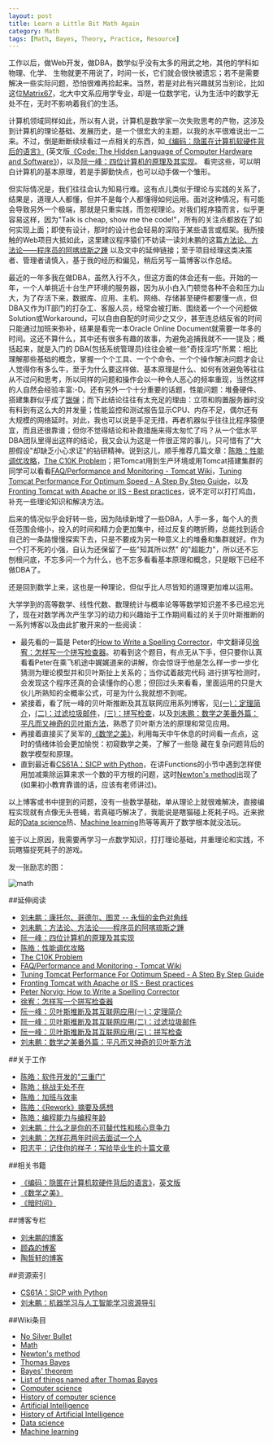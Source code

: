 ```yaml
---
layout: post
title: Learn a Little Bit Math Again
category: Math
tags: [Math, Bayes, Theory, Practice, Resource]
---
```


工作以后，做Web开发，做DBA，数学似乎没有太多的用武之地，其他的学科如物理、化学、 生物就更不用说了，时间一长，它们就会很快被遗忘；若不是需要解决一些实际问题，恐怕很难再捡起来。当然，若是对此有兴趣就另当别论，比如这位[Matrix67](http://www.matrix67.com/)，北大中文系应用学专业，却是一位数学宅，认为生活中的数学无处不在，无时不影响着我们的生活。

计算机领域同样如此，所以有人说，计算机是数学家一次失败思考的产物，这涉及到计算机的理论基础、发展历史，是一个很宏大的主题，以我的水平很难说出一二来。不过，倒是断断续续看过一点相关的东西，如[《编码：隐匿在计算机软硬件背后的语言》](http://book.douban.com/subject/4822685/) (英文版[《Code: The Hidden Language of Computer Hardware and Software》](http://www.amazon.com/Code-Language-Computer-Hardware-Software/dp/0735611319))，以及[阮一峰：四位计算机的原理及其实现](http://www.ruanyifeng.com/blog/2011/03/4-bit_computer.html)。 看完这些，可以明白计算机的基本原理，若是手脚勤快点，也可以动手做一个雏形。

但实际情况是，我们往往会认为知易行难。这有点儿类似于理论与实践的关系了，结果是，道理人人都懂，但并不是每个人都懂得如何运用。面对这种情况，有可能会导致另外一个极端，那就是只重实践，而忽视理论。对我们程序猿而言，似乎更容易这样，因为"Talk is cheap, show me the code!"，所有的关注点都放在了如何实现上面；即使有设计，那时的设计也会轻易的深陷于某些语言或框架。我所接触的Web项目大抵如此，这里建议程序猿们不妨读一读刘未鹏的这篇[方法论、方法论——程序员的阿喀琉斯之踵](http://mindhacks.cn/2008/10/29/methodology-for-programmers) 以及文中的延伸链接；至于项目经理这类决策者、管理者请慎入，基于我的经历和偏见，稍后另写一篇博客以作总结。

最近的一年多我在做DBA，虽然入行不久，但这方面的体会还有一些。开始的一年，一个人单挑近十台生产环境的服务器，因为从小白入门顿觉各种不会和压力山大，为了存活下来，数据库、应用、主机、网络、存储甚至硬件都要懂一点，但DBA又作为IT部门的打杂工、客服人员，经常会被打断、围绕着一个一个问题做Solution或Workaround，可以自由自配的时间少之又少，甚至连总结反省的时间只能通过加班来弥补，结果是看完一本Oracle Online Document就需要一年多的时间。这还不算什么，其中还有很多有趣的故事，为避免追捕我就不一一提及；概括起来，就是入门的 DBA(包括系统管理员)往往会被一些"奇技淫巧"所累：相比理解那些基础的概念，掌握一个个工具、一个个命令、一个个操作解决问题才会让人觉得你有多么牛，至于为什么要这样做、基本原理是什么、如何有效避免等往往从不过问和思考，所以同样的问题和操作会以一种令人恶心的频率重现，当然这样的人自然会经验丰富:-D。还有另外一个十分重要的话题，性能问题：堆叠硬件、搭建集群似乎成了[银弹](http://en.wikipedia.org/wiki/No_Silver_Bullet)；而下此结论往往有太充足的理由：立项和购置服务器时没有料到有这么大的并发量；性能监控和测试报告显示CPU、内存不足，偶尔还有大规模的网络延时。对此，我也可以说是手足无措，再者机器似乎往往比程序猿便宜，而且还很靠谱；但你不觉得结论和补救措施来得太匆忙了吗？从一个低水平DBA团队里得出这样的结论，我又会认为这是一件很正常的事儿，只可惜有了"大胆假设"却缺乏小心求证"的钻研精神。说到这儿，顺手推荐几篇文章：[陈皓：性能调优攻略](http://coolshell.cn/articles/7490.html)，[The C10K Problem](http://www.oschina.net/translate/c10k?cmp)；把Tomcat用到生产环境或用Tomcat搭建集群的同学可以看看[FAQ/Performance and Monitoring - Tomcat Wiki](http://wiki.apache.org/tomcat/FAQ/Performance_and_Monitoring)，[Tuning Tomcat Performance For Optimum Speed - A Step By Step Guide](http://www.mulesoft.com/tomcat-performance)，以及[Fronting Tomcat with Apache or IIS - Best practices](http://people.apache.org/~mturk/docs/article/ftwai.html)，说不定可以打打鸡血，补充一些理论知识和解决方法。

后来的情况似乎会好转一些，因为陆续新增了一些DBA，人手一多，每个人的责任范围会缩小，投入的时间和精力会更加集中，经过反复的瞎折腾，总能找到适合自己的一条路慢慢探索下去，只是不要成为另一种意义上的堆叠和集群就好。作为一个打不死的小强，自认为还保留了一些"知其所以然" 的"超能力"，所以还不忘刨根问底，不忘多问一个为什么，也不忘多看看基本原理和概念，只是眼下已经不做DBA了。

还是回到数学上来，这也是一种理论，但似乎比人尽皆知的道理更加难以运用。

大学学到的高等数学、线性代数、数理统计与概率论等等数学知识差不多已经忘光了，现在对数学再次产生学习的动力和兴趣始于工作期间看过的关于贝叶斯推断的一系列博客以及由此扩散开来的一些阅读：

* 最先看的一篇是 Peter的[How to Write a Spelling Corrector](http://norvig.com/spell-correct.html)，中文翻译见[徐宥：怎样写一个拼写检查器](http://blog.youxu.info/spell-correct.html)。初看到这个题目，有点无从下手，但只要你认真看看Peter在乘飞机途中娓娓道来的讲解，你会惊讶于他是怎么样一步一步化猜测为理论模型并和贝叶斯扯上关系的；当你试着敲完代码 进行拼写检测时，会发现这个程序还真的会读懂你的心思；但回过头来看看，里面运用的只是大伙儿所熟知的全概率公式，可是为什么我就想不到呢。
* 紧接着，看了阮一峰的贝叶斯推断及其互联网应用系列博客，见[(一)：定理简介](http://www.ruanyifeng.com/blog/2011/08/bayesian_inference_part_one.html)，[(二)：过滤垃圾邮件](http://www.ruanyifeng.com/blog/2011/08/bayesian_inference_part_two.html)，[(三)：拼写检查](http://www.ruanyifeng.com/blog/2012/10/spelling_corrector.html)，以及[刘未鹏：数学之美番外篇：平凡而又神奇的贝叶斯方法](http://mindhacks.cn/2008/09/21/the-magical-bayesian-method/)，熟悉了贝叶斯方法的原理和常见应用。
* 再接着直接买了吴军的[《数学之美》](http://book.douban.com/subject/10750155/)，利用每天中午休息的时间看一点点，这时的情绪体验会更加愉悦：初窥数学之美，了解了一些隐 藏在复杂问题背后的数学模型和原理。
* 直到最近看[CS61A：SICP with Python](http://www-inst.eecs.berkeley.edu/~cs61a/fa11/61a-python/content/www/index.html)，在讲Functions的小节中遇到怎样使用加减乘除运算来求一个数的平方根的问题，这时[Newton's method](http://en.wikipedia.org/wiki/Newton's_method)出现了(如果初小教育靠谱的话，应该有老师讲过)。 

以上博客或书中提到的问题，没有一些数学基础，单从理论上就很难解决，直接编程实现就有点像无头苍蝇，若真碰巧解决了，我能说是瞎猫碰上死耗子吗。近来掀起的[Data science](http://en.wikipedia.org/wiki/Data_science)热、[Machine learning](http://en.wikipedia.org/wiki/Machine_learning)热等等离开了数学根本就没法玩。

鉴于以上原因，我需要再学习一点数学知识，打打理论基础，并重理论和实践，不玩瞎猫捉死耗子的游戏。

发一张励志的图：

![math](http://ww3.sinaimg.cn/large/6628711bjw1eb7vwrw3dfj20az0c4wfi.jpg)

##延伸阅读

* [刘未鹏：康托尔、哥德尔、图灵 -- 永恒的金色对角线](http://mindhacks.cn/2006/10/15/cantor-godel-turing-an-eternal-golden-diagonal/)
* [刘未鹏：方法论、方法论——程序员的阿喀琉斯之踵](http://mindhacks.cn/2008/10/29/methodology-for-programmers) 
* [阮一峰：四位计算机的原理及其实现](http://www.ruanyifeng.com/blog/2011/03/4-bit_computer.html)
* [陈皓：性能调优攻略](http://coolshell.cn/articles/7490.html)
* [The C10K Problem](http://www.oschina.net/translate/c10k?cmp)
* [FAQ/Performance and Monitoring - Tomcat Wiki](http://wiki.apache.org/tomcat/FAQ/Performance_and_Monitoring)
* [Tuning Tomcat Performance For Optimum Speed - A Step By Step Guide](http://www.mulesoft.com/tomcat-performance)
* [Fronting Tomcat with Apache or IIS - Best practices](http://people.apache.org/~mturk/docs/article/ftwai.html)
* [Peter Norvig: How to Write a Spelling Corrector](http://norvig.com/spell-correct.html)
* [徐宥：怎样写一个拼写检查器](http://blog.youxu.info/spell-correct.html)
* [阮一峰：贝叶斯推断及其互联网应用(一)：定理简介](http://www.ruanyifeng.com/blog/2011/08/bayesian_inference_part_one.html)
* [阮一峰：贝叶斯推断及其互联网应用(二)：过滤垃圾邮件](http://www.ruanyifeng.com/blog/2011/08/bayesian_inference_part_two.html)
* [阮一峰：贝叶斯推断及其互联网应用(三)：拼写检查](http://www.ruanyifeng.com/blog/2012/10/spelling_corrector.html)
* [刘未鹏：数学之美番外篇：平凡而又神奇的贝叶斯方法](http://mindhacks.cn/2008/09/21/the-magical-bayesian-method/)

##关于工作

* [陈皓：软件开发的"三重门"](http://coolshell.cn/articles/6526.html)
* [陈皓：挑战无处不在](http://coolshell.cn/articles/7048.html)
* [陈皓：加班与效率](http://coolshell.cn/articles/10217.html)
* [陈皓：《Rework》摘要及感想](http://coolshell.cn/articles/9156.html)
* [陈皓：编程能力与编程年龄](http://coolshell.cn/articles/10688.html)
* [刘未鹏：什么才是你的不可替代性和核心竞争力](http://mindhacks.cn/2009/01/14/make-yourself-irreplacable/)
* [刘未鹏：怎样花两年时间去面试一个人](http://mindhacks.cn/2011/11/04/how-to-interview-a-person-for-two-years/)
* [阳志平：记住你的样子：写给毕业生的十篇文章](http://www.yangzhiping.com/psy/remember-who-you-are.html)

##相关书籍

* [《编码：隐匿在计算机软硬件背后的语言》](http://book.douban.com/subject/4822685/)，[英文版](http://www.amazon.com/Code-Language-Computer-Hardware-Software/dp/0735611319)
* [《数学之美》](http://book.douban.com/subject/10750155/)
* [《暗时间》](http://book.douban.com/subject/6709809/)

##博客专栏

* [刘未鹏的博客](http://mindhacks.cn/)
* [顾森的博客](http://www.matrix67.com/)
* [陶哲轩的博客](http://terrytao.wordpress.com/)

##资源索引

* [CS61A：SICP with Python](http://www-inst.eecs.berkeley.edu/~cs61a/fa11/61a-python/content/www/index.html)
* [刘未鹏：机器学习与人工智能学习资源导引](http://mindhacks.cn/2008/09/11/machine-learning-and-ai-resources/)

##Wiki条目

* [No Silver Bullet](http://en.wikipedia.org/wiki/No_Silver_Bullet)
* [Math](http://en.wikipedia.org/wiki/Math)
* [Newton's method](http://en.wikipedia.org/wiki/Newton's_method)
* [Thomas Bayes](http://en.wikipedia.org/wiki/Thomas_Bayes)
* [Bayes' theorem](http://en.wikipedia.org/wiki/Bayes%27_theorem)
* [List of things named after Thomas Bayes](http://en.wikipedia.org/wiki/List_of_things_named_after_Thomas_Bayes)
* [Computer science](http://en.wikipedia.org/wiki/Computer_science)
* [History of computer science](http://en.wikipedia.org/wiki/History_of_computer_science)
* [Artificial Intelligence](http://en.wikipedia.org/wiki/Artificial_intelligence)
* [History of Artificial Intelligence](http://en.wikipedia.org/wiki/History_of_artificial_intelligence)
* [Data science](http://en.wikipedia.org/wiki/Data_science)
* [Machine learning](http://en.wikipedia.org/wiki/Machine_learning)
